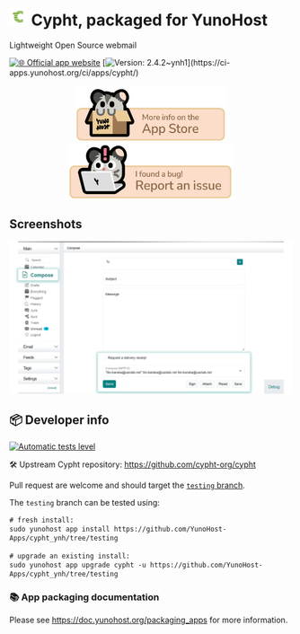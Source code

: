 <!--
N.B.: This README was automatically generated by <https://github.com/YunoHost/apps_tools/blob/main/readme_generator>
It shall NOT be edited by hand.
-->

<h1>
  <img src="https://raw.githubusercontent.com/YunoHost/apps/main/logos/cypht.png" width="32px" alt="Logo of Cypht">
  Cypht, packaged for YunoHost
</h1>

Lightweight Open Source webmail

[![🌐 Official app website](https://img.shields.io/badge/Official_app_website-darkgreen?style=for-the-badge)](https://cypht.org)
[![Version: 2.4.2~ynh1](https://img.shields.io/badge/Version-2.4.2~ynh1-rgb(18,138,11)?style=for-the-badge)](https://ci-apps.yunohost.org/ci/apps/cypht/)

<div align="center">
<a href="https://apps.yunohost.org/app/cypht"><img height="100px" src="https://github.com/YunoHost/yunohost-artwork/raw/refs/heads/main/badges/neopossum-badges/badge_more_info_on_the_appstore.svg"/></a>
<a href="https://github.com/YunoHost-Apps/cypht_ynh/issues"><img height="100px" src="https://github.com/YunoHost/yunohost-artwork/raw/refs/heads/main/badges/neopossum-badges/badge_report_an_issue.svg"/></a>
</div>


## Screenshots
![Screenshot of Cypht](./doc/screenshots/screenshot.png)

## 📦 Developer info

[![Automatic tests level](https://apps.yunohost.org/badge/cilevel/cypht)](https://ci-apps.yunohost.org/ci/apps/cypht/)

🛠️ Upstream Cypht repository: <https://github.com/cypht-org/cypht>

Pull request are welcome and should target the [`testing` branch](https://github.com/YunoHost-Apps/cypht_ynh/tree/testing).

The `testing` branch can be tested using:
```
# fresh install:
sudo yunohost app install https://github.com/YunoHost-Apps/cypht_ynh/tree/testing

# upgrade an existing install:
sudo yunohost app upgrade cypht -u https://github.com/YunoHost-Apps/cypht_ynh/tree/testing
```

### 📚 App packaging documentation

Please see <https://doc.yunohost.org/packaging_apps> for more information.